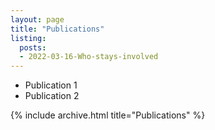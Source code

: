 ```yaml
---
layout: page
title: "Publications"
listing:
  posts:
  - 2022-03-16-Who-stays-involved
---
```


* Publication 1
* Publication 2


{% include archive.html title="Publications" %}

